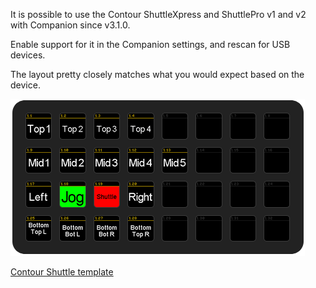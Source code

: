 It is possible to use the Contour ShuttleXpress and ShuttlePro v1 and v2 with Companion since v3.1.0.

Enable support for it in the Companion settings, and rescan for USB devices.

The layout pretty closely matches what you would expect based on the device.

![Contour Shuttle template](images/contour-shuttle.png?raw=true 'Contour Shuttle template')

[Contour Shuttle template](/contour-shuttle-template.companionconfig)
